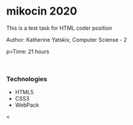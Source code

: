 # mikocin 2020
<p> This is a test task for HTML coder position</p>
<p> Author: Katherine Yatskiv, Computer Sciense - 2 </p>
p>Time: 21 hours</p>
</br>
<p> <h3> Technologies </h3>
<ul>
<li> HTML5 </li>
<li> CSS3 </li>
<li> WebPack </li>
</ul>
</p>
<

